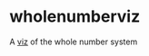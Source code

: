 # wholenumberviz
A [viz](https://bl.ocks.org/eshvk/803b8b86907dc57c3847ce1ef1042947) of the whole number system
